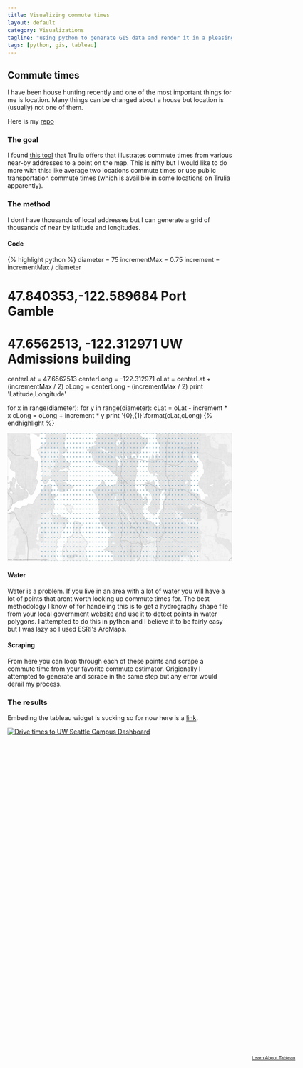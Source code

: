 ```yaml
---
title: Visualizing commute times
layout: default
category: Visualizations
tagline: "using python to generate GIS data and render it in a pleasing manner"
tags: [python, gis, tableau]
---
```

## Commute times
I have been house hunting recently and one of the most important things for me is location. Many things can be changed about a house but location is (usually) not one of them.

Here is my [repo](https://github.com/mrtakos/lat_long_grid_generator)

### The goal
I found [this tool](http://www.trulia.com/local/) that Trulia offers that illustrates commute times from various near-by addresses to a point on the map. This is nifty but I would like to do more with this: like average two locations commute times or use public transportation commute times (which is availible in some locations on Trulia apparently).

### The method
I dont have thousands of local addresses but I can generate a grid of thousands of near by latitude and longitudes.

#### Code
{% highlight python %}
diameter = 75
incrementMax = 0.75
increment = incrementMax / diameter
# 47.840353,-122.589684 Port Gamble
# 47.6562513, -122.312971 UW Admissions building
centerLat = 47.6562513
centerLong = -122.312971
oLat = centerLat + (incrementMax / 2)
oLong = centerLong - (incrementMax / 2)
print 'Latitude,Longitude'

for x in range(diameter):
        for y in range(diameter):
                cLat = oLat - increment * x
                cLong = oLong + increment * y
                print '{0},{1}'.format(cLat,cLong)
{% endhighlight %}

![Points rendered across the Seattle area](/assets/img/Grid_of_points.jpg)

#### Water
Water is a problem. If you live in an area with a lot of water you will have a lot of points that arent worth looking up commute times for. The best methodology I know of for handeling this is to get a hydrography shape file from your local government website and use it to detect points in water polygons. I attempted to do this in python and I believe it to be fairly easy but I was lazy so I used ESRI's ArcMaps.

#### Scraping
From here you can loop through each of these points and scrape a commute time from your favorite commute estimator. Origionally I attempted to generate and scrape in the same step but any error would derail my process.

### The results
Embeding the tableau widget is sucking so for now here is a [link](http://public.tableausoftware.com/views/UWcommutetimeVisualization/DrivetimestoUWSeattleCampusDashboard?:embed=y&:display_count=no).

<script type='text/javascript' src='http://public.tableausoftware.com/javascripts/api/viz_v1.js'> 
</script> 
<div class='tableauPlaceholder' style='width: 654px; height: 733px;'> 
	<noscript> 
		<a href='#'> 
		<img alt='Drive times to UW Seattle Campus Dashboard ' src='http:&#47;&#47;public.tableausoftware.com&#47;static&#47;images&#47;UW&#47;UWcommutetimeVisualization&#47;DrivetimestoUWSeattleCampusDashboard&#47;1_rss.png' style='border: none' /> 
		</a> 
	</noscript> 
	<object class='tableauViz' width='654' height='733' style='display:none;'> 
		<param name='host_url' value='http%3A%2F%2Fpublic.tableausoftware.com%2F' />  <param name='site_root' value='' /> 
		<param name='name' value='UWcommutetimeVisualization&#47;DrivetimestoUWSeattleCampusDashboard' /> 
		<param name='tabs' value='no' /> 
		<param name='toolbar' value='yes' /> 
		<param name='static_image' value='http:&#47;&#47;public.tableausoftware.com&#47;static&#47;images&#47;UW&#47;UWcommutetimeVisualization&#47;DrivetimestoUWSeattleCampusDashboard&#47;1.png' / >  <param name='animate_transition' value='yes' /> 
		<param name='display_static_image' value='yes' /> 
		<param name='display_spinner' value='yes' /> 
		<param name='display_overlay' value='yes' /> 
		<param name='display_count' value='yes' /> 
	</object> 
</div> 
<div style='width:654px;height:22px;padding:0px 10px 0px 0px;color:black;font:normal 8pt verdana,helvetica,arial,sans-serif;'> 
	<div style='float:right; padding-right:8px;'> 
		<a href='http://www.tableausoftware.com/public/about-tableau-products?ref=http://public.tableausoftware.com/views/UWcommutetimeVisualization/DrivetimestoUWSeattleCampusDashboard' target='_blank'> Learn About Tableau</a> 
	</div> 
</div> 
